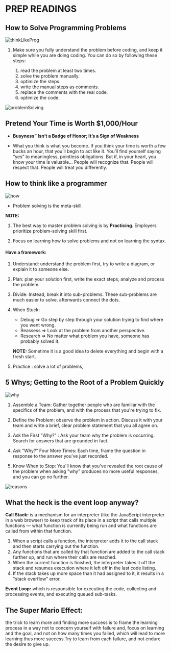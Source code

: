 # **PREP READINGS** 

## How to Solve Programming Problems

![thinkLikeProg](https://miro.medium.com/max/5944/1*k-OK5ijX4sgDeLTTXF53Jg.png)

1. Make sure you fully understand the problem before coding, and keep it simple while you are doing coding. You can do so by following these steps:

    1. read the problem at least two times.
    2. solve the problem manually. 
    3. optimize the steps.
    4. write the manual steps as comments.
    5. replace the comments with the real code.
    6. optimize the code.

![problemSolving](https://image.slidesharecdn.com/chapter1copy-160229094610/95/unit-1-problem-solving-with-computer-6-638.jpg?cb=1481858847)

## Pretend Your Time is Worth $1,000/Hour 

- **Busyness” Isn’t a Badge of Honor; It’s a Sign of Weakness**

* What you think is what you become. If you think your time is worth a few bucks an hour, that you’ll begin to act like it. You’ll find yourself saying “yes” to meaningless, pointless obligations.
But if, in your heart, you know your time is valuable… People will recognize that. People will respect that. People will treat you differently.

## How to think like a programmer 

![how](https://media.geeksforgeeks.org/wp-content/cdn-uploads/20200326191711/How-to-Think-Like-a-Programmer.png)

- Problem solving is the meta-skill. 

**NOTE:**
1. The best way to master problem solving is by **Practicing**. Employers prioritize problem-solving skill first. 

2. Focus on learning how to solve problems and not on learning the syntax.

#### Have a framework: 

1. Understand: understand the problem first, try to write a diagram, or explain it to someone else. 

2. Plan: plan your solution first, write the exact steps, analyze and process the problem.

3. Divide: Instead, break it into sub-problems. These sub-problems are much easier to solve. afterwards connect the dots.

4. When Stuck:
    - Debug => Go step by step through your solution trying to find where you went wrong. 
    - Reassess => Look at the problem from another perspective.
    - Research => No matter what problem you have, someone has probably solved it. 

    **NOTE:** Sometime it is a good idea to delete everything and begin with a fresh start.

5. Practice :  solve a lot of problems, 

## 5 Whys; Getting to the Root of a Problem Quickly

![why](https://2.bp.blogspot.com/-LtEzIDNgcUg/We0Dr32f5gI/AAAAAAAABys/vmaMXAjxEPAYMu7gEbbVVPXAJi94dfaPgCLcBGAs/s1600/5-whys.png)

1. Assemble a Team: Gather together people who are familiar with the specifics of the problem, and with the process that you're trying to fix.

2. Define the Problem: observe the problem in action. Discuss it with your team and write a brief, clear problem statement that you all agree on.

3. Ask the First "Why?" : Ask your team why the problem is occurring. Search for answers that are grounded in fact.

4. Ask "Why?" Four More Times: Each time, frame the question in response to the answer you've just recorded.

5. Know When to Stop: You'll know that you've revealed the root cause of the problem when asking "why" produces no more useful responses, and you can go no further. 

![reasons](https://images.squarespace-cdn.com/content/v1/58b8636f86e6c0ff013d98e2/1524514099809-L6M0J6SKL6OSQJP3XPD2/ke17ZwdGBToddI8pDm48kFN-DFK1eK1PdvHSeEQ1GP0UqsxRUqqbr1mOJYKfIPR7LoDQ9mXPOjoJoqy81S2I8N_N4V1vUb5AoIIIbLZhVYxCRW4BPu10St3TBAUQYVKcMjTBaMDyDtF-PZ6G0utiW5P6KPxcFyIcI8wqAQSp9vX3A5KcwvKKTYWvQrEWfIO1/5+Whys+Infographic+%281%29.png?format=2500w)


## What the heck is the event loop anyway? 

**Call Stack:** is a mechanism for an interpreter (like the JavaScript interpreter in a web browser) to keep track of its place in a script that calls multiple functions — what function is currently being run and what functions are called from within that function.

1. When a script calls a function, the interpreter adds it to the call stack and then starts carrying out the function.
2. Any functions that are called by that function are added to the call stack further up, and run where their calls are reached.
3. When the current function is finished, the interpreter takes it off the stack and resumes execution where it left off in the last code listing.
4. If the stack takes up more space than it had assigned to it, it results in a "stack overflow" error.

**Event Loop:** which is responsible for executing the code, collecting and processing events, and executing queued sub-tasks.

## The Super Mario Effect: 

the trick to learn more and finding more success is to frame the learning process in a way not to concern yourself with failure and, focus on learning and the goal, and not on how many times you failed, which will lead to more learning thus more success.Try to learn from each failure, and not endure the desire to give up.